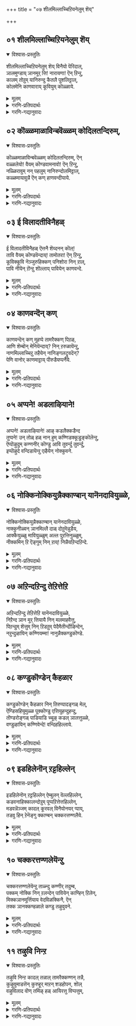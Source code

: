 +++
title = "०७ शीलमिल्लाच्चिऱियनेलुम् शॆय्"

+++


## ०१ शीलमिल्लाच्चिऱियनेलुम् शॆय्
<details open><summary>विश्वास-प्रस्तुतिः</summary>

शीलमिल्लाच्चिऱियनेलुम् शॆय् विनैयो पॆरिदाल्,  
ञालमुण्डाय् ञानमूर् त्ति\! नारायणा\! ऎन् ऱिन्ऱु,  
कालम् तोऱुम् यानिरुन्दु कैतलै पूशलिट्टाल्,  
कोलमेनि काणवाराय् कूवियुम् कॊळ्ळाये.
</details>

<details><summary>मूलम्</summary>

शीलमिल्लाच्चिऱियनेलुम् शॆय् विनैयो पॆरिदाल्,  
ञालमुण्डाय् ञानमूर् त्ति\! नारायणा\! ऎन् ऱिन्ऱु,  
कालम् तोऱुम् यानिरुन्दु कैतलै पूशलिट्टाल्,  
कोलमेनि काणवाराय् कूवियुम् कॊळ्ळाये.
</details>

<details><summary>गरणि-प्रतिपदार्थः</summary>

शीलम् इल्ला = सद्गुणवॊन्दू इल्लद, चिऱियन् एलुम् = चिक्कवनादरू \(अल्पनादरू\), शॆय् विनैयो = माडिद पापवादरो, पॆरिदु आल् = हिरिदु \(बलुहॆच्चु\) अय्यो\!, ञालम् उण्डाय् = लोकगळन्नुण्डवने, ञानम्मूर् त्ति = ज्ञानस्वरूपियादवने \(ज्ञानवन्ने रूपवागि उळ्ळवने\), नारायणा = नारायणा, ऎन्ऱुऎन्ऱु = ऎन्नुत्ता ऎन्नुत्ता, कालम् दोऱुम् = ऎल्ला कालदल्लू, यान् = नानु, इरुन्दु= इरुत्ता, कैतलै इट्टाल् पूशल् = कैयन्नु तलॆयमेलॆ जोडिसि इट्टरू, कोलम् मेनि= सुन्दरवाद रूपवन्नु काणवाराय् = काणिसलारॆयल्ल, कूवियुम् = कूगि करदरू, कॊळ्ळाये = \(नन्न बिन्नहवन्नु\) स्वीकरिसलारॆयल्ल. 
</details>

<details><summary>गरणि-गद्यानुवादः</summary>

सद्गुणवॊन्दू इल्लद चिक्कवनादरू \(अल्पनादरू\), माडिद पापवो बहळ हॆच्चु\! अय्यो\!\! लोकगळन्नुण्डवने, ज्ञानवन्ने रूपवागि \(देहवागि\) उळ्ळवने, नारायणा ऎन्दु ऎन्दु, ऎल्ला कालदल्लू नानु इरुत्ता कैयन्नु तलॆय मेलॆ जोडिसि इट्टरू, सुन्दरवाद \(निन्न\) स्वरूपदिन्द काणिसलारॆयल्ल\! कूगि करॆदरू \(नन्न बिन्नहवन्नु\) स्वीकरिसलारॆयल्ल\! 

इदु तत्त्वपूर्णवाद पाशुर. भगवन्तनन्नु आश्रयिसुवुदु हेगॆ, अवन कृपॆगॆ पात्रनागुवुदक्कॆ बेकागुव मनस्सिन परिपाकवेनु, ऎम्बुदन्नु तिळिसुत्तदॆ. इन्नॊन्दु रीतियल्लि हेळबहुदादरॆ, भगवन्तनल्लि ’प्रपत्ति’ माडुव बगॆयन्नु तिळिसुत्तदॆ.

“शीलमिल्लाच्चिऱियन्” – नन्नल्लि ऒळ्ळॆय नडतॆयिल्ल. सद्गुणगळन्तु इल्लवे इल्ल. नानु बहळ अल्प मनुष्य. कॆलसक्कॆ बारदवनु. 

“शॆय् विनै पॆरिदु” – \(आदरॆ\), नन्न पादकर्मगळु अगाधवागिवॆ. ई ऎरडु विषयगळु ननगॆ चॆन्नागि अरिवागिदॆ. नन्न अल्पतन, नन्न कडुपाप, \(इवक्कॆ बरुव फलवन्नरितु ननगॆ भयवागिदॆ. आ नरक बाधॆय अरिवू ननगॆ आगिदॆ. आद्दरिन्द नानु निन्नन्नु बिडदॆ आश्रयिसिद्देनॆ\). 

इदु ’नन्न’ ऎन्दरॆ चेतनन विषय. 

“ञालम् उण्डाय्, ञानमूर् त्ति, नारायणा” – ई भागवॆल्ल सर्वेश्वरन सद्गुणगळ स्तुति. भगवन्तनु सर्वरक्षक. ऎल्ला चेतनाचेतन वस्तुगळन्नूई ऎल्ल कालदल्लू रक्षिसतक्कवनु. प्रळयकाल बन्दाग, सृष्टियॆल्लवू नाशवागद हागॆ, अदन्नॆल्ला ऒट्टागि कबळिसि, तन्न हॊट्टॆयल्लिट्टुकॊण्डु, मत्तॊन्दु सृष्टि समयदवरॆगॆ ऎल्लवन्नू कापाडुत्तानॆ. आद्दरिन्द अवनु ’लोकगळन्नुण्डवनु”. अवनु सर्वज्ञमूर्ति. ज्ञानवन्ने तन्न स्वरूपवन्नागि उळ्ळवनु. आद्दरिन्द अवनु “ज्ञानमूर्ति” अवनन्नु आश्रयिसुव ऎल्ल चेतनरन्नु नरकयातनॆयिन्द उद्धरिसतक्कवनु. आद्दरिन्द अवनु “नारायण”. 

भगवन्तन गुणस्वभावगळिगू, अवन आश्चर्याद्भुतलीलॆगळिगू तक्कन्तॆ, अवुगळन्नु कीर्तिसुवन्थ दिव्यनामगळन्नु कीर्तिसुत्ता, अवनन्नु स्मरिसिकॊळ्ळुवुदु. 

भगवन्तनन्नु ऎडॆबिडदन्तॆ स्तुतिसुत्ता, हाडुत्त, कालकळॆयुव मनुष्यन विषयदल्लि भगवन्तनु कनिकरिसुत्तानॆ. 

“कोलमेनि काणवाराय्, कूवियुम् कॊळ्ळाये” – भगवन्त, निन्नन्नु ऎडॆबिडदन्तॆ भजिसुत्तिद्दरू नीनु नन्नल्लि कनिकरिसलिल्लवल्ल. निन्न दिव्यसुन्दर स्वरूपवन्नु तोरिसलिल्लवल्ल. इष्टु कूगिकरॆदरू नीनु नन्नल्लि कृपॆदोरलिल्लवल्ल\! 

हीगॆ भक्तनादवनु भगवन्तनल्लि अङ्गलाचि बेडुवुदु. 

आळ्वाररु हेळुत्तारॆ- भगवन्त नीनु सर्वज्ञमूर्ति. ज्ञानवन्ने निन्न स्वरूपवागि उळ्लवनु. सर्वरक्षक नीनु. नरकदिन्द ऎल्ल चेतनरन्नू उद्धरिसतक्कवनु. नानादरो यावॊन्दु ऒळ्ळॆय गुणविल्लदवनु. नन्न नडतॆयू चॆन्नागिल्ल – कॆट्टद्दु. कडुपापि, ऎल्ल बगॆयल्लू नानु कॆलसक्कॆ बारदवनु. इन्थ नन्नन्नु कृपॆमाडि उद्धरिसॆन्दु निन्नन्नु आश्रयिसिद्देनॆ. निन्न नाना दिव्यनामगळन्नु ऎडॆबिडदन्तॆ हेळुत्ता इरुत्तेनॆ. नन्न कैगळन्नु जोडिसि तलॆय मेलिरिसिकॊण्डु, ’नीने गति’ ऎन्दु निन्नल्लि शरणु होगुत्तेनॆ, आदरू, नीनु नन्नल्लि करुणॆतोरि, निन्न दिव्यसुन्दररूपवन्नु तोरिसलिल्लवल्ल\! कूगि करॆदरू कनिकरिसबारदे? 

’प्रपत्ति’यल्लि – तन्नन्नु \(चेतननु\) अल्पनॆन्दू, कॆलसक्कॆ बारदवनॆन्दू, कडुपापियॆन्दू, अरितु हळिदुकॊळ्ळुवुदु. भगवन्तनन्नु सर्वज्ञनॆन्दू, सर्वरक्षकनॆन्दू, अनन्तकल्याणगुणगळुळ्ळवनॆन्दू, चेतननन्नु नरकदिन्द उद्धरिसुववनॆन्दू हॊगळुवुदु. तनगॆ भगवन्तनॊब्बने दिक्कु ऎन्दु दृढवागि नम्बि अवनु तिरुवडिगळन्नु बिडदॆ आश्रयिसुवुदु. “नीने गति” ऎम्बुदु अदर मूल तत्त्व. भगवद्विषयवन्नु सदा ऒन्दल्ल ऒन्दु रीतियल्लि तिळियलु यत्निसुवुदु. भगवन्तनिगे तन्न ऎल्ल भारवन्नू वहिसिबिडुवुदु – इवु बलु मुख्य.
</details>



## ०२ कॊळ्ळमाळाविन्बवॆळ्ळम् कोदिलतन्दिरुम्,
<details open><summary>विश्वास-प्रस्तुतिः</summary>

कॊळ्ळमाळाविन्बवॆळ्ळम् कोदिलतन्दिरुम्, ऎन्  
वळ्ळलेयो\! वैयम् कॊण्डवामनावो\! ऎन् ऱिन्ऱु,  
नळ्ळिरावुम् नन् पहलुम् नानिरुन्दोलमिट्टाल्,  
कळ्ळमायावुन्नै ऎन् कण् हाणवन्दीयाये.
</details>

<details><summary>मूलम्</summary>

कॊळ्ळमाळाविन्बवॆळ्ळम् कोदिलतन्दिरुम्, ऎन्  
वळ्ळलेयो\! वैयम् कॊण्डवामनावो\! ऎन् ऱिन्ऱु,  
नळ्ळिरावुम् नन् पहलुम् नानिरुन्दोलमिट्टाल्,  
कळ्ळमायावुन्नै ऎन् कण् हाणवन्दीयाये.
</details>

<details><summary>गरणि-प्रतिपदार्थः</summary>

कॊळ्ळ = अनुभविसुत्ता इद्दरू, माळा = तृप्तियिल्लद \(मुगियद\), इन्बम् वॆळ्ळम् = आनन्दद प्रवाहवन्नु, कोदिल \(कोदु इल\) = कॊरतॆ इल्लदन्तॆ, तन्दिरुम् = दयॆनीडिरुव, ऎन् = नन्न वळ्ळलै = महोपकारियन्नु \(औदार्यवुळ्ळवनन्नु\), वैयम् कॊण्ड = ऎल्ल लोकगळन्नू दानवागि पडॆद, वामना = वामनमूर्तिये, ओ ओ ऎन् ऱ ऎन्ऱु = अङ्गलाचि करॆयुत्ता, नळ् रावुम् = नडुरात्रियू, नल्पहलुम् = \(ऒळ्ळॆय\) नडुहगलू, नान् = नानु, इरुन्दु = आशॆयिन्द इरुत्ता, ओलम् इट्टाल् = कूगि करॆयुत्तिद्दरू, कळ्ळम्माया = कृत्रिमनाद मायाविये, उन्नै = निन्नन्नु, ऎन् कण् = नन्न कण्णुगळु, काण = काणुवन्तॆ \(कण्डु आनन्दिसुवन्तॆ\), वन्दु = बन्दु, ईयाये \(सन्तोषवन्नु\) कॊडलारॆया? 
</details>

<details><summary>गरणि-गद्यानुवादः</summary>

अनुभविसुत्ता इद्दरू मुगियद आनन्दद प्रवाहवन्नु कॊरतॆ इल्लदन्तॆ दयॆनीडिरुव नन्न महोपकारियन्नु ऎल्ला लोकगळन्नू दानवागि पडॆदुकॊण्ड वामना ऎन्दु अङ्गलाचि करॆयुत्ता नडुरात्रियू नडुहगलू \(हगलू इरुळू\) नानु आशॆयिन्द कूडि कूगि करॆयुत्तिद्दरू कृत्रिमनाद \(कपट\) मायाविये, निन्नन्नु नन्न कण्णुगळु काणुवन्तॆ \(कण्डु आनन्दिसुवन्तॆ\) बन्दु \(सन्तोषवन्नु\) कॊडलारॆया? 

ई पाशुरदल्लि तावु बहळ आशॆयिन्द भजिसुत्तिरुव सर्वेश्वरन दिव्यस्वरूपवन्नु कण्तुम्ब काणबेकॆन्दु आळ्वाररु तम्म अतीव तवकवन्नु तोडिकॊळ्ळुत्तारॆ. 

भगवन्तनु कृपाळु. परमोपकारि. आश्रितरन्नु बिडदॆ रक्षिसतक्कवनु. अवरन्नु उद्धरिसुत्तानॆ. आदरॆ, अवनु आश्चर्यकारि. यारिगॆ याव बगॆयल्लि तानु प्रत्यक्षवागि, दर्शनकॊट्टु, हेगॆ अवरन्नु उद्धरिसुवनु ऎम्बुदक्कॆ ’वामना’वतारवे साक्षि. वामननागि बन्दु पडॆदुकॊण्डद्दु मूरु हॆज्जॆ नॆलवन्नु. अदे मूरु हॆज्जॆगळ अळतॆयिन्द ऎल्ला लोकगळन्नू तन्नदागिमाडिकॊण्डद्दल्लदॆ, दानवन्नु मनसार नीडिद बलिचक्रवर्तियन्नू उद्धरिसिदनु. 

आळ्वाररु हेळुत्तारॆ- भगवन्त, निन्नन्नु भजिसि, पूजिसि, नलिदु, हाडुत्तिरुव ननगॆ तृप्तियागुवन्तॆ, आनन्दद प्रवाहवन्ने नन्न कडॆगॆ हरिसि उपकारमाडिद्दी. निन्नन्नु कण्तुम्ब नोडबेकॆम्ब हम्बल ननगॆ बहळवागिदॆ. अदक्कागि नानु हगलू इरुळू ऎडॆबिडदन्तॆ निन्न दिव्यनामगळन्नु बळसिकॊण्डु निन्नन्नु कूगिकरॆयुत्तले इद्देनॆ. निन्न दिव्यसुन्दर रूपवन्नु नन्न कण्णुगळु तृप्तियिन्द नोडि आनन्दिसुवन्तॆ प्रत्यक्षवागि निल्ललारॆयल्ल\! 

भगवन्तनॊडनॆ कूडिकॊळ्ळुव तनक भक्तनिगॆ तृप्ति ऎम्बुदिल्ल. अवन आशॆगॆ कॊनॆयिल्ल. अदु हॆच्चुत्तले होगुवुदु.
</details>



## ०३ ई विलादतीविनैहळ्
<details open><summary>विश्वास-प्रस्तुतिः</summary>

ई विलादतीविनैहळ् ऎत्तनै शॆय्दनन् कॊल्\!  
तावि वैयम् कॊण्डवॆन्दाय्\! तामोतरा\! ऎन् ऱिन्ऱु,  
कूविक्कूवि नॆञ्जुरुहिक्कण् पनिशोरा निन् ऱाल्,  
पावि नीयॆन् ऱॊन्ऱु शॊल्लाय् पावियेन् काणवन्दे.
</details>

<details><summary>मूलम्</summary>

ई विलादतीविनैहळ् ऎत्तनै शॆय्दनन् कॊल्\!  
तावि वैयम् कॊण्डवॆन्दाय्\! तामोतरा\! ऎन् ऱिन्ऱु,  
कूविक्कूवि नॆञ्जुरुहिक्कण् पनिशोरा निन् ऱाल्,  
पावि नीयॆन् ऱॊन्ऱु शॊल्लाय् पावियेन् काणवन्दे.
</details>

<details><summary>गरणि-प्रतिपदार्थः</summary>

ईवु इलाद = कॊनॆयिल्लदन्तॆ, तीविनैहळ् = पापकार्यगळन्नु, ऎत्तनै = ऎष्टन्नो, \(ऎष्टु\) शॆय् दनन् कॊल् = माडिद्देनो काणॆ, तावि = बॆळॆदु \(विस्तरिसि\), वैयम् = लोकगळन्नु, कॊण्ड = अळॆदुकॊण्ड, ऎन् ताय् = नन्न तन्दॆये, तामोतरा = दामोदरा, ऎन्ऱुऎन्ऱु = ऎन्नुत्ता ऎन्नुत्ता, कूवि कूवि = कूगि कूगि, नॆञ्जु = मनस्सु, उरुहि = करगि, कण् = कण्णुगळल्लि, पनि शोरानिन् ऱाल् = नीरु सुरियुत्तिरलागि, पाविनी= नीनु पापि, ऎन्ऱु = ऎन्दु \(बगॆदु\), ऒन्ऱु शॊल्लाय् = ऒन्दन्नू \(एनन्नू\) हेळलारॆयल्ल, पावियेन् = पापियाद नानु, काण = नोडुवन्तॆ, वन्दे = बन्दु. 
</details>

<details><summary>गरणि-गद्यानुवादः</summary>

कॊनॆयिल्लदन्तॆ पापकार्यगळन्नु ऎष्टॆष्टु माडिद्देनो काणॆ. बॆळॆदु\(विस्तरिसि\) लोकगळन्नु अळॆदुकॊण्ड नन्न स्वामिये, दामोदरा ऎन्नुत्ता ऎन्नुत्ता कूगि कूगि, मनस्सु करगि, कण्णुगळल्लि नीरु सुरिसुत्तिरलागि, नीनु पापि ऎन्दु बगॆदु एनॊन्दन्नू हेळलारॆयल्ल, पापियाद नानु काणुवन्तॆ बन्दु. 

हिन्दिन पाशुरद विषयवन्नु इल्लियू मुन्दुवरिसलागुत्तदॆ. “तावि वैयुम् कॊण्ड वॆन्दाय्” – इदु भगवन्तन अप्रतिम अद्भुत सामर्थ्यवन्नु तिळिसुत्तदॆ. भगवन्तनु वामनवटुवागि बलिचक्रवर्तियल्लि मूरडि नॆलवन्नुयाचिसि, पडॆदुकॊण्ड बळिक, ताने त्रिविक्रमनागि बॆळॆदनु. मत्तु तन्न ऒन्दु पादवन्नु विस्तरिसि इडिय भूमण्डलवन्नु अळॆदुकॊण्डनु. मत्तॊन्दु पादवन्नु विस्तरिसि, मेलण एळु लोकगळन्नू व्यापिसि, अळॆदुकॊण्डनु. मूरनॆय हॆज्जॆय नॆलक्कागि ऎल्लियू स्थळविल्लदिद्दुदरिन्द, अदन्नु बलिचक्रवर्तिय तलॆय मेलिट्टु अवनन्नु अनुग्रहिसिदनु. 

“दामोदरा” – इदु भगवन्तन श्रीकृष्णावतारद प्रसङ्गवन्नु हेळुत्तदॆ. श्रीकृष्णनु बालकनागि नन्दगोकुलदल्लि बॆळॆयुत्तिरुवाग, अवनु नाना चेष्टॆगळन्नु माडुत्तिद्दनु. गॊल्लतियर मनॆगळिगॆ कळ्ळतनदिन्द प्रवेशिसि, अवरु कूडिट्टिद्द बॆण्णॆ, तुप्प, मॊसरन्नु तिन्दु बिडुत्तिद्दनु. गॊल्लतियरु यशोदॆयु गण्टुगण्टाद तुण्डुहग्गदिन्द अवनन्नु कट्टिहाकिदळु. हग्गदिन्द ऒरळुकल्लिगॆ कट्टि हाकिसिकॊण्ड कारणदिन्द अवनिगॆ “दामोदर” ऎन्दु हॆसरायितु. 

आळ्वाररु हेळुत्तारॆ- भगवन्त, नन्न स्थितियेनॆन्दु ननगॆ चॆन्नागि अरिविदॆ. जन्मजन्मान्तरगळिन्दलू नानु ऎष्टॆष्टु पापगळन्नु माडिद्देनॆयो काणॆ. नानु कडुपापि ऎम्बुदन्नु नानु चॆन्नागि बल्लॆ. नीनादरो महामहिम. हॆज्जॆगळन्नु विस्तरिसि, लोकगळन्नॆल्ला अळॆदुकॊण्डवनु नीनु. नन्नल्लि नीनु कनिकरिसबहुदॆन्दु निन्न दिव्यनामगळन्नु हिडिदु ऎडॆबिडदन्तॆ निन्नन्नु कूगि करॆयुत्तिद्देनॆ. नन्न कण्णुगळल्लि नीरु तुम्बिकॊळ्ळुत्तदॆ. नीरु सुरियुत्तदॆ. नन्न ई स्थितियल्लियू नन्नल्लि असड्डॆ तोरबहुदे? कनिकरिसबारदे? अथवा, नन्नन्नु ’पापि’ ऎन्दु बगॆदॆया? निन्नन्नु नानु कण्णार कण्डु नलिदाडुवन्तॆ नन्न मुन्दॆ बन्दु तोरिकॊळ्ळबारदे?
</details>



## ०४ काणवन्दॆन् कण्
<details open><summary>विश्वास-प्रस्तुतिः</summary>

काणवन्दॆन् कण् मुहप्पे तामरैक्कण् पिऱऴ,  
आणि शॆम्बॊन् मेनियॆन्दाय्? निन् ऱरुळायॆन्ऱु,  
नाणमिल्लाच्चिऱु तहैयेन् नानिङ्गलट्रुवदॆन्?  
पेणि वानोर् काणमाट्टाय् पीरुडैयप्पनैये.
</details>

<details><summary>मूलम्</summary>

काणवन्दॆन् कण् मुहप्पे तामरैक्कण् पिऱऴ,  
आणि शॆम्बॊन् मेनियॆन्दाय्? निन् ऱरुळायॆन्ऱु,  
नाणमिल्लाच्चिऱु तहैयेन् नानिङ्गलट्रुवदॆन्?  
पेणि वानोर् काणमाट्टाय् पीरुडैयप्पनैये.
</details>

<details><summary>गरणि-प्रतिपदार्थः</summary>

काणवन्दु = नानु काणुवन्तॆ बन्दु ऎन् = नन्न, कण् मुहप्पे = कण्ण मुन्दॆये, तामरैक्कण् = तावरॆयन्तिरुव \(निन्न\) कण्णुगळु, पिऱऴ = प्रकाशिसुत्तिरलु, आणि = अप्पटवाद, शॆम् पॊन् = कॆम्पुचिन्नद, मेनि = स्वरूपवुळ्ळ, ऎन्दाय् = नन्न स्वामिये, निन्ऱु अरुळाय् = निन्तु कृपॆमाडु, ऎन्ऱु= ऎन्दु, नाणम् इल्ला = लज्जॆ इल्लद, शिऱुतहैयेन् = अल्पतनदवनाद नानु, नान् = नानु, इङ्गु = इल्लि, अलट्रुवदु ऎन् = ऒदरुत्तिरुवुदरिन्द एनु प्रयोजन, पेणि = आशॆयिन्द, वानोर् = ब्रह्मादि देवतॆगळु, काण माट्टाय् = काणिसिकॊळ्ळलारदवने, पीडु उडै = हिरिमॆयुळ्ळ, अप्पनैये = स्वामियन्ने, 
</details>

<details><summary>गरणि-गद्यानुवादः</summary>

अप्पटवाद कॆम्पुचिन्नद स्वरूपवुळ्ळ नन्न स्वामिये, ब्रह्मादि देवतॆगळु आशॆयिन्द \(प्रार्थिसिदरू\) काणलारद हिरिमॆयुळ्ळ स्वामियन्ने \(निन्नन्नु\) काणलारद हिरिमॆयुळ्ळ स्वामियन्ने \(निन्नन्नु\) नानु काणुवन्तॆ बन्दु नन्न कण्ण मुन्दॆये \(निन्न\) तावरॆ कण्णुगळु हॊळॆयुत्तिरुवन्तॆ निन्तु कृपॆमाडॆन्दु लज्जॆयिल्लद अल्पतनदवनाद नानु इल्लि ऒदरुत्तिरुवुदरिन्द एनु प्रयोजन? 

आळ्वाररु हेळुत्तारॆ- भगवन्त निन्न देहद बण्ण अपरञ्जि चिन्नद हागॆ, अदर हॊळपिनिन्दलू कूडिदॆ. चिन्नदष्टे परिशुद्धवादद्दु. ब्रह्मादि देवतॆगळिगू सुलभवागि साध्यविल्ल. अन्थ विशिष्टवाद हिरिमॆयन्नु नीनु पडॆदुकॊण्डिद्दीयॆ. निन्न आ दिव्यस्वरूपदिन्दले बन्दु नन्न कण्ण मुन्दॆ तोरिकॊळ्ळबेकॆन्दु नानु निन्नन्नु अङ्गलाचि बेडिकॊळ्ळुत्तेनॆ. विशालवू सुन्दरवू आद तावरॆ हूविन ऎसळिनन्तॆ निन्न कण्णुगळु निन्न कटाक्षद दृष्टियन्नु नन्न मेलॆ हरिसलि, नन्नन्नु अनुग्रहिसलि ऎन्दु अल्पनाद नानु ऎडॆबिडदन्तॆ बेडुत्तिद्देनॆ. हीगॆ, लज्जॆयिल्लदन्तॆ नानु निन्न दिव्यनामगळन्नु गट्टियागि हेळुत्ता इद्दरू, निन्न कृपॆ नन्न मेलॆ उण्टागलिल्लवल्ल. निन्न नामसङ्कीर्तनॆयिन्द प्रयोजनवादरू एनादन्तायितु? 

भक्तनु तन्न नीचत्ववन्नू, भगवन्तन विशिष्ट हिरिमॆयन्नू हेळि भगवन्तनन्नु स्तुतिसुत्ता, स्वामिय कृपॆगागि बेडुवुदु ’नैच्यानुसन्धान’ ऎन्नल्पडुत्तदॆ.
</details>



## ०५ अप्पने\! अडलाऴियाने\!
<details open><summary>विश्वास-प्रस्तुतिः</summary>

अप्पने\! अडलाऴियाने\! आऴ् कडलैक्कडैन्द  
तुप्पने\! उन् तोळ् हळ् नान् हुम् कण्णिडक्कूडुङ्कॊलॆन्ऱु,  
ऎप्पॊऴुदुम् कण्णनीर् कॊण्डु आवि तुवर्न्दु तुवर्न्दु,  
इप्पॊऴुदे वन्दिडायॆन्ऱु एऴैयेन् नोक्कुवने.
</details>

<details><summary>मूलम्</summary>

अप्पने\! अडलाऴियाने\! आऴ् कडलैक्कडैन्द  
तुप्पने\! उन् तोळ् हळ् नान् हुम् कण्णिडक्कूडुङ्कॊलॆन्ऱु,  
ऎप्पॊऴुदुम् कण्णनीर् कॊण्डु आवि तुवर्न्दु तुवर्न्दु,  
इप्पॊऴुदे वन्दिडायॆन्ऱु एऴैयेन् नोक्कुवने.
</details>

<details><summary>गरणि-प्रतिपदार्थः</summary>

अप्पने = नन्न तन्दॆये \(सृष्टिगॆल्ला तन्दॆये\), अडल् आऴियाने = बलिष्ठवाद \(सुप्रसिद्धवाद\) चक्रायुधवन्नु धरिसिरुववने, आऴ् कडलै = गम्भीरवाद \(बहळ आळवाद\) कडलन्नु, कडैन्द = कडॆद, तुप्पने = चतुरने \(हिरिमॆयुळ्ळवने\), उन् = निन्न, तॊळ् हळ् नान् हुम् = निन्न नाल्कु तोळुगळन्नू, कण्डिडक्कुडुम् कॊल् = कण्डुकॊळ्ळबहुदो, ऎन्ऱु = ऎन्दु, ऎप्पॊऴुदुम् = ऎल्ला कालगळल्लू, कण्ण नीर् कॊण्डु = कण्णीरु सुरिसुत्ता, आवि तुवर्न्दु तुवर्न्दु = प्राणगळु सॊरगिसॊरगि, इप्पॊऴुदे = ईगले, वन्दिडाय् = बन्दु बिडु, ऎन्ऱु= ऎन्दु, एऴैयेन् = बडवनाद नानु, मोक्कुवने = निरीक्षिसुत्तिद्देनॆ. 
</details>

<details><summary>गरणि-गद्यानुवादः</summary>

तन्दॆये, सुप्रसिद्धवाद\(बलिष्ठ\) चक्रायुधवन्नु धरिसिदवने, आळवाद \(गम्भीरवाद\) कडलन्नुकडॆद चतुरने \(समर्थने\), निन्न नाल्कु तोळुगळन्नू कण्डुकॊळ्ळबहुदॆन्दु ऎल्ला कालगळल्लू कण्णीरु सुरिसुत्ता प्राणगळु सॊरगि सॊरगि, ईगले बन्दुबिडु ऎन्दु बडवनाद नानु निरीक्षिसुत्तिद्देनॆ.

“अप्पने” – तन्न सृष्टियल्लि ऎल्लवन्नू याव बगॆय तारतम्यवू इल्लदन्तॆ प्रीति वात्सल्यगळिन्द साकि सलहुववनु भगवन्तनाद्दरिन्द अवनन्नु ’तन्दॆ’ ऎन्नलागुत्तदॆ. इदु भगवन्तन वात्सल्यगुण. 

“अडलाऴियाने” – भगवन्तन कैयल्लि अत्यन्त बलिष्ठवाद चक्रायुधविदॆ. ऎन्थ शूर शत्रुवे आदरू अवनन्नु सदॆबडियबल्लदु अदु. इदु भगवन्तन सामर्थ्यगुण- शौर्य. 

“आऴ् कडलै कडैन्द तुप्पने” – परस्पर बद्धवैरिगळाद देवासुररिन्दले आळवाद पाल्गडलन्नु कडॆयिसि, अमृतवन्नु पडॆदु, अदन्नु देवतॆगळिगॆ मात्रवे हञ्चि, अवरन्नुअमरन्नागिसिदनु. इदु भगवन्तन चातुर्यगुण. 

“उन् तोळ् हळ् नान् हुम् कण्डिडक्कूडुम् कॊल्” – इदु भगवन्तन असाधारण सौन्दर्यवन्नु सूचिसुत्तदॆ. देवादि देवतॆगळपैकि, श्रीमहाविष्णुविगॆ मात्रवे नाल्कु तोळुगळु. अवुगळ ऒन्दॊन्दरल्लू ऒन्दॊन्दु दिव्यायुधवन्नु धरिसिद्दानॆ. आद्दरिन्द अवनु दिव्यसुन्दरमूर्ति. 

“ऎप्पॊऴुदुम् कण्णनीर् कॊण्डु, आवि तुवर्न्दु तुवर्न्दु इप्पॊऴुदे वन्दिडायॆन्ऱु एऴैयेन् नोक्कुवने” – भगवन्त सौलभ्यादि गुणगळिन्द शोभिसुत्तानॆन्दू, अवनन्नु ईगले काणबेकॆन्दू हम्बलिसुत्ता सॊरगि हम्बलिसुववरु भगवद्भक्तरु,

आळ्वाररु हेळुत्तारॆ- तन्दॆयन्तॆ प्रीतिवात्सल्यगळुळ्ळवने, ऎन्थ शत्रुवन्नादरू तुण्डरिसबल्ल चक्रायुधवन्नु धरिसिरुव समर्थने, असाध्यवाद आळवाद पाल्गडलन्नु कडॆयिसिद साटियिल्लद चतुरने, चतुर्भुजगळिन्द कूडिद निन्न दिव्यसुन्दररूपवन्नु नोडलु ननगॆ करुणिसु ऎन्दु ऎडॆबिडदन्तॆ हम्बलिसुत्त, कण्णीरु सुरिसुत्ता, सॊरगि बॆण्डागिद्देनॆ. ईगलादरू निन्न सुन्दर रूपवन्नुनोडि नलियलु अवकाशकॊडॆन्दु आशॆयिन्द कादिद्देनॆ.
</details>



## ०६ नोक्किनोक्कियुन्नैक्काण्बान् यानॆनदावियुळ्ळे,
<details open><summary>विश्वास-प्रस्तुतिः</summary>

नोक्किनोक्कियुन्नैक्काण्बान् यानॆनदावियुळ्ळे,   
नाक्कुनीळ्वन् ञानमिल्लै दाळ् दोऱुमॆन्नुडैय,  
आक्कैयुळ्ळु मावियुळ्ळुम् अल्ल पुऱत्तिनुळ्ळुम्,   
नीक्कमिन् ऱि ऎङ्गुम् निन् ऱाय्\! निन्नैयऱिन्दऱिन्दे.
</details>

<details><summary>मूलम्</summary>

नोक्किनोक्कियुन्नैक्काण्बान् यानॆनदावियुळ्ळे,   
नाक्कुनीळ्वन् ञानमिल्लै दाळ् दोऱुमॆन्नुडैय,  
आक्कैयुळ्ळु मावियुळ्ळुम् अल्ल पुऱत्तिनुळ्ळुम्,   
नीक्कमिन् ऱि ऎङ्गुम् निन् ऱाय्\! निन्नैयऱिन्दऱिन्दे.
</details>

<details><summary>गरणि-प्रतिपदार्थः</summary>

नोक्किनोक्कि = ऎल्लॆल्लियू नोडि नोडि, उन्नै= निन्नन्नु, काण्बन् यान् = नानु नोडुवुदक्कागि, ऎनदुआवियुळ्ळे = नन्नमनस्सिनल्लि, नाक्कुनीळ्वन् = नालगॆयन्नु चाचुत्तेनॆ \(हम्बलिसुत्तेनॆ\), ञानम् इल्लै= ननगॆ तिळिवळिकॆयिल्ल. नाळ् दोऱुम् = ऎल्ला कालगळल्लू, ऎन्नुडैय = नन्न आक्कै उळ्ळुम् = देहदल्लियू, आवि उळ्ळुम् = प्राणदल्लियू \(आत्मनल्लियू\), अल्ल = अल्लदॆ, पुऱत्तिनुळ्ळुम् = हॊरगडॆयू \(इन्द्रियगळल्लियू\), नीक्कम् इन् ऱि= बिडदन्तॆ, ऎङ्गुम् निन् ऱाय् = ऎल्लॆल्लियू इरुत्तीयॆ \(इरुववने\). 
</details>

<details><summary>गरणि-गद्यानुवादः</summary>

ऎल्ला कालगळल्लियू नन्न देहदल्लियू आत्मदल्लियू, अल्लदॆ, हॊरगडॆयू \(इन्द्रियगळल्लियू\) स्वल्पवू अवकाशविल्लदन्तॆ ऎल्लॆल्लियू इरुववने, ऎल्ला कडॆगळल्लू नोडुत्ता निन्नन्नु काणबेकॆन्दु नन्न मनस्सिनल्लिये हम्बलिसुत्तिद्देनॆ. ननगॆ तिळिवळिकॆयिल्ल. 

भगवन्तनु अवन स्वस्वरूपदल्लि बाह्येन्द्रियगळिगॆ कण्डु बरुवुदिल्ल. अवनन्नु कण्णार काणबेकॆन्दु हम्बलिसुवुदु मौढ्यवे सरि. अवनु इल्लद स्थळविल्ल, इल्लद वस्तुविल्ल. ऎल्ला वस्तुगळ देहवागि, आत्मवागि ऎल्लॆल्लू तुम्बिकॊण्डिद्दानॆ. अवनन्नु भक्तिमाडि, मनसार चिन्तिसि, परोक्षवागिये कण्डुकॊळ्ळबेकु. 

आळ्वाररु हेळुत्तारॆ- भगवन्त, नीने नन्न देह, नन्न आत्म, नन्न इन्द्रियगळु मत्तु नन्न हॊरगॆ ऎल्लॆल्लू काणुव ऎल्ला वस्तुगळु नीने आगिद्दीयॆ. सर्वव्यापियाद निन्नन्नु कण्तुम्ब नोडबेकॆन्दु नानु, तिळिवळिकॆ इल्लदवनागि, ऎल्ला कडॆयू नोडुत्ता निरीक्षिसुत्तिद्देनल्ल\!
</details>



## ०७ अऱिन्दऱिन्दु तेऱित्तेऱि
<details open><summary>विश्वास-प्रस्तुतिः</summary>

अऱिन्दऱिन्दु तेऱित्तेऱि यानॆनदावियुळ्ळे,  
निऱैन्द ञान मूर् त्तियायै निन् मलमाहवैत्तु,  
पिऱन्दुम् शॆत्तुम् निन् ऱिडऱुम् पेदैमैतीर्न्दॊऴिन्देन्,  
नऱुन्दुऴायिन् कण्णियम्मा\! नानुन्नैक्कण्डुकॊण्डे.
</details>

<details><summary>मूलम्</summary>

अऱिन्दऱिन्दु तेऱित्तेऱि यानॆनदावियुळ्ळे,  
निऱैन्द ञान मूर् त्तियायै निन् मलमाहवैत्तु,  
पिऱन्दुम् शॆत्तुम् निन् ऱिडऱुम् पेदैमैतीर्न्दॊऴिन्देन्,  
नऱुन्दुऴायिन् कण्णियम्मा\! नानुन्नैक्कण्डुकॊण्डे.
</details>

<details><summary>गरणि-प्रतिपदार्थः</summary>

अऱिन्दु अऱिन्दु = तिळिदु तिळिदु, तेऱि तेऱि = ज्ञानवन्तनागि, यान् = नानु, ऎनदु आवि उळ्ळे = नन्न मनस्सिनल्लि \(नन्नआत्मन ऒळगॆ\), निऱैन्द = तुम्बिकॊण्डिरुव, ञानम् मूर् त्ति यायै = ज्ञानस्वरूपियागि, निन् मलम् आह = परिशुद्धवागि, वैत्तु = इट्टु, पिऱन्दुम् शॆत्तुम् = हुट्टुत्तलूसायुत्तलू निन्ऱु = इरुत्ता, इडऱुम् = सङ्कटवन्नू, पेदैमै = अज्ञानवन्नू, तीर्न्दु = दाटि, ऒऴिन्देन् = नीगिदॆनु, नऱु तुऴायिन् = परिमळ तुम्बिद तुलसिय, कण्णि = हारद, अम्म = स्वामिये, नान् = नानु, उन्नै = निन्नन्नु, कण्डुकॊण्डे = निन्नन्नु कण्डुकॊण्ड बळिकले. 
</details>

<details><summary>गरणि-गद्यानुवादः</summary>

परिमळ तुम्बिद तुलसिय हारवन्नु धरिसिद \(नन्न\) स्वामिये, निन्नन्नु नानु कण्डुकॊण्ड बळिक, तिळिदु तिळिदु तुम्ब ज्ञानवन्तनागि, नन्न मनस्सिनल्लि \(अन्तरङ्गदल्लि\) ज्ञानस्वरूपियाद निन्नन्नु परिशुद्धवागि इट्टुकॊण्डु, हुट्टुत्तलू सायुत्तलू इरुत्ता, सङ्कटवन्नू अज्ञानवन्नू पूर्तियागि नीगिदॆनु. 

हिन्दिन पाशुरदल्लि आळ्वाररु भगवन्तनु ऎल्लॆल्लू ऎल्ला वस्तुगळल्लू कूडिकॊण्डिद्दानॆन्दु तमगॆ तिळिवळिकॆयायितॆन्दु हेळिदरु. भगवन्तनु सर्वव्यापियागि हेगॆ ऎल्लॆल्लू नॆलसिद्दानॆम्ब अवन स्वरूपवन्नु अरितुकॊळ्ळुव ई उपायवन्नु कण्डुकॊण्डबळिक, अदरिन्द तमगॆ आगुव उपयोगवेनु ऎम्बुदन्नु इल्लि हेळलागुत्तदॆ. 

आळ्वाररु हेळुत्तारॆ- परिमळ तुम्बिद तुलसिय हारवन्नु धरिसिरुव सर्वेश्वरने, निन्न कृपॆयिन्द निन्न सर्वव्यापित्ववन्नु नन्न ऒळगू हॊरगू, ऎल्लॆल्लू, ऎल्ला वस्तुगळल्लियू इरुव ज्ञानवन्नु कण्डुकॊण्डॆनष्टॆ. ई ज्ञानवु ननगॆ क्रमक्रमवागिये ऒदगि बन्दद्दु. निन्न विषयवन्नु अरितु, अरितु, तिळिवळिकॆयन्नु हॆच्चिसिकॊळ्ळुत्ता, नन्न हुट्टुसावुगळन्नु अनुभविसुत्ता, अदर सङ्कटवन्नू अज्ञानवन्नू पुर्तियागि नीगिकॊण्डॆ. निन्न कृपॆयिन्द, निन्नन्नु परिशुद्धवाद ज्ञानस्वरूपियागिये नन्न अन्तरङ्गदल्लि इट्टुकॊण्डिद्देनॆ. 

भगवन्तनु करुणिसिद हॊरतु, अवनन्नु अरितुकॊळ्ळुव उपायवागलि, अवनन्नु सेरुव मार्गवागलि तिळियुवुदिल्ल. ई तिळिवळिकॆ क्रमक्रमवागि अनेक जन्मगळ फलवागि उण्टागुत्तदॆ. इदरिन्द सांसारिक कष्टकोटलॆगळ अरिवू अदन्नु तप्पिसिकॊळ्ळुव बगॆयू तिळियुत्तदॆ. तुम्बिकॊण्डिरुव अज्ञानवू क्रमेण नाशहॊन्दि अवनु ज्ञानपूर्ण भक्तनागुत्तानॆ. भगवन्तनिगॆ प्रीतिपात्रनागुत्तानॆ.
</details>



## ०८ कण्डुकॊण्डेन् कैहळार
<details open><summary>विश्वास-प्रस्तुतिः</summary>

कण्डुकॊण्डेन् कैहळार निन् तिरुप्पादङ्गळ् मेल्,  
ऎण्डिसहियुमुळ्ळ पूक्कॊण्डु एत्तियुहन्दुहन्दु,  
तॊण्डरोङ्गळ् पाडियाडि च्चूऴ् कडल् ञालत्तुळ्ळे,  
वण्डुऴायिन् कण्णिवेन्दे\! वन्दिहहिल्लाये.
</details>

<details><summary>मूलम्</summary>

कण्डुकॊण्डेन् कैहळार निन् तिरुप्पादङ्गळ् मेल्,  
ऎण्डिसहियुमुळ्ळ पूक्कॊण्डु एत्तियुहन्दुहन्दु,  
तॊण्डरोङ्गळ् पाडियाडि च्चूऴ् कडल् ञालत्तुळ्ळे,  
वण्डुऴायिन् कण्णिवेन्दे\! वन्दिहहिल्लाये.
</details>

<details><summary>गरणि-प्रतिपदार्थः</summary>

कण्डुकॊण्डु = अरितु, कण्डुकॊण्डु, ऎन् कैहळ् आर = नन्न कैगळ आशॆ तीरुवन्तॆ, निन् तिरुप्पादङ्गळ् मेल् = निन्न पवित्रवाद पादगळ मेलॆ, ऎण् तिशैयुम् उळ्ळ = ऎण्टु दिक्कुगळल्लू इरुव, पू कॊण्डु = हूगळन्नु तन्दु, एत्ति = स्तुतिसि, उहन्दु उहन्दु = तुम्ब आनन्दिसि, तॊण्डरोङ्गळ् = भक्तरु कूडि, पाडि आडि = हाडुत्ता कुणिदाडुत्ता, शूऴ् कडल् = सुत्तुवरिद कडलु, ञालत्तुळ्ळे = \(ई\) भूलोकदल्लि, वण् तुऴायिन् = सुन्दरवाद तुलसिय, कण्णि = हारद, वेन्दे = ऒडॆयने, वन्दिडहिल्लाये = बन्दु बिडलारॆयल्ल. 
</details>

<details><summary>गरणि-गद्यानुवादः</summary>

सुन्दरवाद तुलसिय हारद स्वामिये, निन्नन्नु अरितु कण्डुकॊण्डु, नन्न कैगळ आशॆ तीरुवन्तॆ, निन्न पवित्रवाद पादगळ मेलॆ ऎण्टुदिक्कुगळल्लू इरुव हूगळन्नु तन्दु, स्तुतिसि, तुम्ब आनन्दिसि, भक्तरॊडनॆ कूडि हाडुत्ता कुणिदाडुत्ता सुत्तुवरिद कडलुळ्ळ \(ई\) भूलोकदल्लि बन्दु बिडलारॆयल्ल. 

हिन्दिन पाशुरदल्लि भगवत्स्वरूपवन्नु तावु चॆन्नागि अरितुकॊण्डिरुवुदागियू, आ सर्वव्यापि स्वरूपवन्ने मनस्सिनल्लि तुम्बिकॊण्डिरुवुदागियू आळ्वाररु हेळिदरु. ई पाशुरदल्लि आ विषयवन्नु मुन्दुवरिसुत्तिद्दारॆ. 

आळ्वाररु हेळुत्तारॆ- भगवन्त, निन्न सर्वव्यापित्ववन्नु अरितुकॊण्ड नानु निन्नल्लि भक्तिमाडुवुदन्नु कलितॆ. ऎल्ला कडॆगळिन्दलू ऒळ्ळॆय हूगळन्नु तन्दु, निन्न पवित्रवाद पादगळन्नु पूजिसुत्तेनॆ. निन्नन्नु बगॆबगॆयागि स्तुतिसुत्तेनॆ. निन्न पूजॆयल्लू स्तुतियल्लू ननगॆ बहळ आनन्दवागुत्तदॆ. अल्लदॆ, निन्न ऒळ्ळॆय भक्तरॊडनॆ कलॆतु, निन्न गुणगान माडुत्तेनॆ. अवर जॊतॆयल्लि कूडि कुणिकुणिदाडुत्तेनॆ. नानु ई भूलोकदल्लि वासमाडुववरॆगू, हीगॆये, निन्न स्मरणॆ, चिन्तनॆ, पूजॆ, कीर्तनॆगळिन्द कालकळॆयुत्तेनॆ. आदरू सह, निन्नन्नु नन्न कण्णतुम्ब नोडबेकॆम्ब हम्बलवन्नु बिडलु \(आगलिल्ल\) आगुवुदिल्लवल्ल\! नीनु मैदोरबारदे\!
</details>



## ०९ इडहिलेनॊन् ऱट्टहिल्लेन्
<details open><summary>विश्वास-प्रस्तुतिः</summary>

इडहिलेनॊन् ऱट्टहिल्लेन् ऐम्बुलन् वॆल्लहिल्लेन्,  
कडवनाहिक्कालन्दोऱुम् पूप्पऱित्तेत्तहिल्लेन्,  
मडवन्नॆञ्जम् कादल् कूरवल् विनैयोनयर् प्पाय्,  
तडवु हिन् ऱेनॆङ्गु क्काण्बन् चक्करत्तण्णलैये.
</details>

<details><summary>मूलम्</summary>

इडहिलेनॊन् ऱट्टहिल्लेन् ऐम्बुलन् वॆल्लहिल्लेन्,  
कडवनाहिक्कालन्दोऱुम् पूप्पऱित्तेत्तहिल्लेन्,  
मडवन्नॆञ्जम् कादल् कूरवल् विनैयोनयर् प्पाय्,  
तडवु हिन् ऱेनॆङ्गु क्काण्बन् चक्करत्तण्णलैये.
</details>

<details><summary>गरणि-प्रतिपदार्थः</summary>

इडहिलेन् = भिक्षॆ \(अन्न\) इडलिल्ल. ऒन्ऱु = स्वल्पवू, अट्ट हिलेन् = कुडियलु \(नीरु\) नीडलिल्ल, ऐम्बु लन् = पञ्चेन्द्रियगळन्नु, वॆल्लहिल्लेन् = गॆल्ललिल्ल, कडवन् आहि= कर्तव्यनिरतनागि, कालम् दोऱुम् = अनुदिनवू, पूपऴित्तु = हू बिडिसि \(हूगळन्नु शेखरिसि\), एत्तहिल्लेन् = पूजिसलिल्ल \(स्तुतिसलिल्ल\), मडम् = मूर्खवाद, वल् = बलिष्ठयन्नु सूचिसलु, वल् विनैयेन् = कडुपापियागिद्देनॆ, अयर् प्पु आय् = मरॆतवनागि, तडवु हिन् ऱेन् = तडकाडुत्तिद्देनॆ, ऎङ्गु = ऎल्लि, काण्बन् = काणलि, चक्करत्तु अण्णलैये = चक्रायुधद स्वामियन्ने. 
</details>

<details><summary>गरणि-गद्यानुवादः</summary>

अन्नवन्निडलिल्ल \(भिक्षॆयिडलिल्ल\). स्वल्पवू \(ऒन्दु सलवू\) नीरु नीडलिल्ल. पञ्चेन्द्रियगळन्नु जयिसलिल्ल. कर्मनिरतनागि अनुदिनवू हूगळन्नु शेखरिसि पूजिसि स्तुतिसलिल्ल. हटमारियू बलिष्ठवू आद मनस्सु आशिसलु कडुपापियागिद्देनॆ. चक्रायुधद स्वामियन्ने मरॆतवनागि तडकाडुत्तिद्देनॆ. \(अवनन्नु\) नानॆल्लि काणलि\! 

“इडहिलेन्” – यतिगळिगॆ, विरागिगळिगॆ, सन्यासद धर्मदीक्षॆयन्नु तॆगॆदुकॊण्डवरिगॆ – अवरिगॆ कॊडबेकाद धर्मभिक्षॆयन्नु नानु कॊट्टवनल्ल. हसिदवरिगॆ, मूकप्राणिगळिगॆ ऒन्दु हिडि अन्नवन्नागलि, बेडलु बन्दवरिगॆ ऒन्दु हिडि धान्यवन्नागलि नीडिदवनल्ल. 

“इडहिलेन्” – यतिगळिगॆ, विरागिगळिगॆ, सन्यासद धर्मदीक्षॆयन्नु तॆगॆदुकॊण्डवरिगॆ – अवरिगॆ कॊडबेकाद धर्मभिक्षॆयन्नु नानु कॊट्टवनल्ल. हसिदवरिगॆ, मूकप्राणिगळिगॆ ऒन्दु हिडि अन्नवन्नागलि, बेडलु बन्दवरिगॆ ऒन्दु हिडि धान्यवन्नागलि नीडिदवनल्ल. 

“अट्टहिलेन्” – नीरडिकॆगॊण्डवरिगॆ, आयासपट्टु बन्दवरिगॆ अवर दाहवन्नू आयासवन्नू \(दणिवन्नू\) नीगिसुवुदक्कागि, कुडियलु स्वल्प नीरन्नादरू नीडलिल्ल. 

“ऐम्बुलन् वॆल्लहिल्लेन्” – भगवन्तनु दयॆनिडिरुव इन्द्रियगळु \(ज्ञानेन्द्रियगलू\) ऐदु. अवुगळन्नु भगवत्सेवेगागि बळसुवुदे मुख्य. अदक्कागि पञ्चेन्द्रियगळन्नु बळसलु अवुगळन्नु हतोटियल्लिट्टुकॊळ्ळबेकु. हागॆ माडदॆ, अवुगळन्नु स्वेच्छॆयागि बिट्टरॆ, अवु तमगॆ इष्टबन्दन्तॆ आशॆयन्नु हॆच्चिसुत्तवॆ. मनुष्यनन्नु पापदहादियन्नु हिडिसुत्तवॆ. इन्द्रियगळन्नु जयिसिदागले, भगवन्तनल्लि भक्तिमाडलु साध्यवागुवुदु\) पञ्चेन्द्रियगळन्नु नानु जयिसलिल्ल. 

“कडवनाहि कालन्दोऱुम् पूपऱित्तेत्तहिल्लेन्” – कर्मनिष्ठनागि, भगवन्तन पूजॆगॆ तक्क सलकरणॆगळन्नु ऒदगिसिकॊळ्ळुवुदु हूगळन्नु बिडिसि तरुवुदु, पूजाकालदल्लि नानाकर्मगळल्लि तॊडगुवुदु, पूजाकालदल्लि भगवन्तनिगॆ नानाउपचारगळन्नु नडॆसुवुदु – इत्यादि अनेक कर्मगळल्लि निरतनागुवुदु. आ मूलक भक्ति ज्ञानगळन्नु हॆच्चिसिकॊळ्ळुवुदु. 

“मडवन्नेरिजम् कादल् कूर वल् विनैयेन्” – स्वेच्छाचारियाद इन्द्रियगळ वशवाद मनस्सु बगॆबगॆय आशॆयन्नु हॆच्चिसुवुदु. पापगळन्नु माडुवुदु. मनुष्यनन्नु कडुपापियन्नागि माडुवुदु. 

“अयर् पु आय् तडवु हिन् ऱेन्” – तन्नन्नु रक्षिसुव भगवन्तनन्ने मरॆतु, इहलोकद क्षणिकवाद सुखसन्तोषगळल्लि मैमरॆयुवन्तागुवुदु. भगवत्कृपॆयुण्टाद्दरिन्द, कडॆगॆ, भगवन्तन नॆनपागि अवनन्नु हुडुकिकण्डुकॊळ्ळुवुदक्कॆ प्रयत्निसुवुदु. 

आळ्वाररु हेळुत्तारॆ-नानु दानदर्मगळल्लि तॊडगिरलिल्ल. पञ्चेन्द्रियगळन्नु जयिसलिल्ल. कर्मनिष्ठनागलिल्ल. श्रद्धॆयिन्द भगवन्तन पूजॆयन्नु बिडदॆ माडलिल्ल. अज्ञानवशदिन्द, मनस्सु आशिसिद दारियल्ले नडॆदु, कडुपापियागिद्दॆनॆ. नन्न तन्दॆयाद भगवन्तनन्ने मरॆतु, अवनन्नु हुडुकाडुत्तिद्देनॆ. आ चक्रायुधधारियाद भगवन्तने नन्नन्नु उद्धरिसबेकु.
</details>



## १० चक्करत्तण्णलेयॆन्ऱु
<details open><summary>विश्वास-प्रस्तुतिः</summary>

चक्करत्तण्णलेयॆन्ऱु ताळ्न्दु कण्णीर् तदुम्ब,  
पक्कम् नोक्कि निन् ऱलन्देन् पावियेन् काण्हिन् ऱिलेन्,  
मिक्कञानमूर्त्तियाय वेदविळक्किनै, ऎन्  
तक्क ञानक्कण्हळाले कण्डु तऴुवुवने.
</details>

<details><summary>मूलम्</summary>

चक्करत्तण्णलेयॆन्ऱु ताळ्न्दु कण्णीर् तदुम्ब,  
पक्कम् नोक्कि निन् ऱलन्देन् पावियेन् काण्हिन् ऱिलेन्,  
मिक्कञानमूर्त्तियाय वेदविळक्किनै, ऎन्  
तक्क ञानक्कण्हळाले कण्डु तऴुवुवने.
</details>

<details><summary>गरणि-प्रतिपदार्थः</summary>

चक्करत्तु अण्णले ऎन्ऱु = चक्रायुधधारियाद स्वामिये ऎन्दु, ताऴ्न्दु = मनःक्लेशगॊण्डु, कण्णिर् तदुम्ब = कण्णुगळल्लि नीरन्नु तुम्बिसिकॊण्डु, पक्कम् नोक्कि= ऎल्ला कडॆयल्लू नोडुत्ता, निन्ऱु = निन्तु \(इरुत्ता\), अलन्देन् = सङ्कटपडुत्तेनॆ \(सङ्कटपट्टिद्देनॆ\), पावियेन् = पापियाद नानु, काण्हिन् ऱिलेन् = नोडुत्तलिल्ल \(भगवन्तनन्नु कण्डुकॊळ्ळलिल्ल\), मिक्क ञानम् मूर् त्ति आयत्तलिल्ल \(भगवन्तनन्नु कण्डुकॊळ्ललिल्ल\), मिक्क ञानम् मूर्त्ति आय = अपारवाद ज्ञानस्वरूपियाद, वेदम् विळक्किनै = वेदद बॆळकन्नु \(वेदवन्नु बॆळगिसुववनन्नु\), ऎन् = ननगॆ, तक्क = तक्कद्दाद, ञानम् कण्हळाले = ज्ञानद कण्णुगळिन्द, कण्डु = कण्डुकॊण्डु, तऴुवुवने = \(अवन्नु\) आलिङ्गिसिकॊळ्ळुवॆने. \(आलिङ्गिसिकॊळ्ळुत्तेनॆ\). 
</details>

<details><summary>गरणि-गद्यानुवादः</summary>

चक्रायुधधारियाद स्वामिये ऎन्दु मनःक्लेशगॊण्डु, कण्णुगळल्लि नीरु तुम्बिसिकॊण्डु, ऎल्ला कडॆयू नोडुत्ता इरुत्त, सङ्कटपडुत्तिद्देनॆ. पापियाद नानु \(स्वामियन्नु\) काणलिल्ल. अपरिमितवाद ज्ञानस्वरूपियाद वेदगळन्नु बॆळगिसुववनन्नु ननगॆ तक्कुदाद ज्ञानद कण्णुगळिन्द कण्डुकॊण्डु \(अवनन्नु\) आलिङ्गिसिकॊळ्ळुत्तेनॆ.

“चक्करत्तण्गले ऎन्ऱु.............” भक्तनन्नु ऎन्थ कष्टसङ्कटगळिन्दलू रक्षिसुवुदक्कागिये भगवन्तनु चक्रायुधवन्नु धरिसिद्दानॆ. आळ्वाररु आ हॆसरन्ने आदरदिन्द हिडिदु कूगि करॆयतॊडगिदरु. आदरॆ, अवर आशॆनॆरवेरलिल्ल. भगवन्तनन्नु साक्षात्तागि काणबेकॆम्बुदु फलिसलिल्ल. अवरु ऎष्टे अङ्गलाचिदरू, ऎत्तॆत्त नोडिदरू, अवन दर्शनभाग्य लभिसलिल्ल. अवरिगॆ बहळ सङ्कटवायितु. कण्णुगळल्लि नीरु तुम्बिकॊण्डितु.

“पावियेन् काण्हिन् ऱिलेन्” – आळ्वाररु योचिसतॊडगिदरु. बहळ आशॆयिन्द भगवन्तन नामस्मरणॆ माडिदरू, पूजिसिदरू, स्तुतिसिदरू, चिन्तिसिदरू भगवन्तनेकॆ काणलिल्ल? एकॆ प्रत्यक्षवागलिल्ल? तावु कडुपापियाद्दरिन्दले स्वामियु तम्म कण्णमुन्दॆ तोरिकॊळ्ळलिल्लवॆन्दु तिळिदरु. तम्म तपु तमगॆ अरिवायितु. भगवन्तनन्नु नोडबेकॆम्ब रीतियू बदलायितु. 

“ऎन् तक्क ञानक्कण्हळाले कण्डु, तऴुवुवने” – हिन्दॆ, महाभारतयुद्धदल्लि सर्वेश्वरनु अर्जुननिगॆ तोरिकॊण्ड रीति आळ्वारर मनस्सिगॆ बन्दितॆन्दु काणुत्तदॆ. अदादद्दु हेगॆ ऎन्दु योचिसतॊडगिदरु. अर्जुननिगॆ भ्रान्तिवुण्टागित्तु. तन्न शत्रुगळन्नु मित्ररु, बन्धुगळु, इष्टरु ऎन्दु योचिसतॊडगबहुदे? युद्धद नडुवॆ, युद्धक्कॆ ऎल्लवू अणियागि निन्तिरुवाग, ’नानु युद्धमाडॆनु’ ऎन्दु गाण्डिववन्नु कॆळगिडबहुदे? अवन आ भ्रान्तियन्नुनिवारिसुवुदादरू हेगॆ? अवनु माडबेकाद कॆलसवे कडमॆ. ऎल्लवन्नु नडॆसुववनु भगवन्तने. अर्जुन निमित्त मात्र. ई सत्यवन्नु अर्जुननिगॆ तिळिसुवुदक्कागिये, भगवन्तनु युद्धरङ्गदल्लिये, तम्म विश्वरूपवन्नु तोरिसिद्दु. हेगिदॆ नोडॆन्दु अवनिगॆ ज्ञानचक्षुवन्नु नीडिद्दु. आगिन समयक्कॆ, भारतयुद्ध नडॆयुवुदक्कॆ, भूभार इळियुवुदक्कॆ, अदु अगत्यवागित्तु. आळ्वाररिगॆ अन्थ बुद्धिभ्रमॆ इल्ल. भगवन्तन दिव्यसुन्दररूपवन्नु कण्तुम्ब काणबेकॆम्ब आशॆ इत्तु. अदु कैगूडलिल्ल. अवरिगॆ तुम्ब व्यथॆयायितु. वेद-प्रतिपाद्यनन्नु कुरितु दिव्यज्ञानवन्नु पडॆदवरागि, आ मूलक स्वामियन्नु कण्डुकॊण्डु, अवनन्नु आलिङ्गिसिकॊण्डु, कूडि आनन्दिसबेकॆन्दु यत्निसिदरु. 

आळ्वाररु हेळुत्तारॆ- नानॆष्टु अङ्गलाचिदरू भगवन्तन साक्षात् दर्शनवागलिल्ल. ननगॆ तुम्ब व्यथॆयायितु. कण्णुगळल्लि नीरु तुम्बितु. सर्वव्यापियाद तन्न स्वामियु ऎत्तकडॆयिन्दलादरू बन्दाने ऎन्दु तवकगॊण्डु नोडिदरू स्वामियु कण्डु बरलिल्ल. नन्न मननॊन्दितु. कण्णुगळल्लि नीरु तुम्बितु. तावु पापियाद्दरिन्द स्वामियु कण्डु बरलिल्लवेनो ऎन्दु चिन्तिसतॊडगिदरु. तप्पु तम्मदे ऎन्दु अरिवाद बळिक, तम्म योग्यतॆगॆ तक्क ज्ञानचक्षुगळिन्द वेदवेद्यनाद भगवन्तनन्नु कण्डुकॊळ्ळुवुदागियू, अतिशयवाद भक्ति-प्रेमगळिन्द अवनन्नु सेरि, आलिङ्गिसिकॊळ्ळुत्तेनॆ, आनन्दिसुत्तेनॆ.
</details>



## ११ तऴुवि निन्ऱ
<details open><summary>विश्वास-प्रस्तुतिः</summary>

तऴुवि निन्ऱ कादल् तन्नाल् तामरैक्कण्णन् तन्नै,  
कुऴुवुमाडत्तॆन् कुरुहूर् माऱन् शडहोपन, शॊल्  
वऴुविलाद वॊण् तमिऴ् हळ् आयिरत्तु विप्पत्तुम्,
</details>

<details><summary>मूलम्</summary>

तऴुवि निन्ऱ कादल् तन्नाल् तामरैक्कण्णन् तन्नै,  
कुऴुवुमाडत्तॆन् कुरुहूर् माऱन् शडहोपन, शॊल्  
वऴुविलाद वॊण् तमिऴ् हळ् आयिरत्तु विप्पत्तुम्,
</details>

<details><summary>गरणि-प्रतिपदार्थः</summary>

तऴुवि निन् ऱ = तब्बिनिन्तिरुव, कादल् तन्नाल् = आशॆयिन्द, तामरैकण्णन् तन्नै = तावरॆयन्तॆ कण्णुळ्ळवनन्नु \(पुण्डरीकाक्षनन्नु\), कुऴुवु = कळॆयिन्द कूडिद \(बलवाद दट्टवाद\), माडम् = महडिमनॆगळ, तॆन् कुरुहूर् = सुन्दरवाद तिरुक्कूरु हूरिन, माऱन् = ’मार’नॆम्ब, शठहोपन् = शठगोपनु, शॊल् = हेळिद, वऴवु इलाद = कॊरतॆयिल्लद, ऒण् तमिऴ् हळ् = ऒन्दु साविरपाशुरगळल्लि, इ-पत्तुम् = ई हत्तन्नु, तऴुव = आशॆयिन्द, पाडि = हाडि, आडवल्लार् = \(आनन्दिसि\) कुणिदाडबल्लवरु, वैहुन्दम् एऱुवरे = वैकुण्ठवन्ने सेरुत्तारॆ. 
</details>

<details><summary>गरणि-गद्यानुवादः</summary>

इदु ई तिरुवाय् मॊऴिय कडॆय पाशुर. तिरुवाय् मॊऴिय उद्दक्कू भगवन्तनल्लि भक्तिमाडुवुदु हेगॆ ऎम्बुदन्नु हेळलागुत्तदॆ. 

भगवन्त अनन्तकल्याणगुण परिपूर्ण. आश्रित वत्सल. सर्वसमर्थ, जगद्रक्षक, अपार करुणासागर. अवन दिव्यसुन्दरवाद रूपवन्नु नेरवागि सामान्यकण्णुगळिन्द कण्डुकॊळ्ळलु साध्यविल्ल. सर्वव्यापियागि, कण्णॆदुरल्लिरुव ऎल्ला चेतन अचेतन वस्तुगळल्लि अन्तर्यामियागि निन्तिद्दरू, अवुगळ शरीरवू रूपवू आगि तोरि मॆरॆयुत्तानॆ. 

भगवन्तनन्नु कण्डुकॊळ्ळुवुदक्कॆ सुलभवाद उपायवे भक्ति मत्तु प्रपत्ति. भगवन्तनन्नु अनन्यवागि आश्रयिसुवुदु. अवन कल्याणगुणगळन्नु कुरितु चिन्तिसुवुदु, अवन दिव्यनामगळन्नु ऎडॆबिडदन्तॆ स्मरिसुत्ता, कीर्तिसुत्ता, नलिदाडुवुदु भक्तन स्वभाव. तानु अज्ञनॆन्दू, पापियॆन्दू, इन्द्रियवशनॆन्दू, दानधर्मगळन्नु माडद कठिणनॆन्दू \(कृपणनॆन्दू\), नियतकर्मगळन्नू पूजादिगळन्नू नडॆसलु बारदवनॆन्दू, अत्यल्पनॆन्दू जरॆदुकॊळ्ळुत्ता, सकलकल्याणगुण पूर्णनाद भगवन्तनन्नु रक्षिसॆन्दु मरॆहॊक्किरुवुदागियू अवन कृपॆगागि कोरि अङ्गलाचुवुदु. इतर भक्तरॊडनॆ कलॆतु, अवर जॊतॆयल्लि भगवन्नामगळन्नु कीर्तिसुत्ता, कुणिकुणिदाडुत्ता आनन्दिसुवुदु. भक्तर ई बगॆय सहवासदिन्द भक्तिज्ञानगळु हॆच्चुत्तवॆ. इवुगळ सहायदिन्द, क्रमेण भक्ति परिपूर्णगॊळ्ळुत्तदॆ. अवनन्नु अरितुकॊळ्ळुव ज्ञान हॆच्चुत्तदॆ. ज्ञान, भक्ति, वैराग्यगळिन्द कूडिद भक्तनु भगवन्तनिगॆ प्रियतमनागुत्तानॆ. भगवत्स्वरूपवन्नु अवनु सुलभवागि अरितुकॊळ्ळुत्तानॆ. वेदवेद्यनाद भगवन्तनन्नु कण्डुकॊण्डु, आनन्दिसुत्तानॆ. हीगॆ, परिपूर्ण भक्तनिगॆ भगवन्तनु वैकुण्ठवन्ने दयॆनीडुत्तानॆ. हीगिदॆ ई तिरुवाय् मॊऴिगॆ फलश्रुति.
</details>
